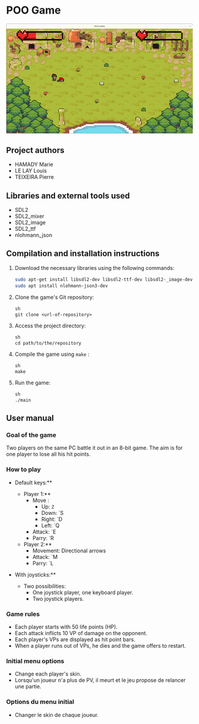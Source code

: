 # POO Game

![The POO Game](game.png)

## Project authors
- HAMADY Marie 
- LE LAY Louis
- TEIXEIRA Pierre 

## Libraries and external tools used
- SDL2
- SDL2_mixer
- SDL2_image
- SDL2_ttf
- nlohmann_json

## Compilation and installation instructions

1. Download the necessary libraries using the following commands:
    ```sh
    sudo apt-get install libsdl2-dev libsdl2-ttf-dev libsdl2-_image-dev libsdl2-mixer-dev
    sudo apt install nlohmann-json3-dev
    ```

2. Clone the game's Git repository:
    ```
    sh
    git clone <url-of-repository>
    ```

3. Access the project directory:
    ```
    sh
    cd path/to/the/repository
    ```

4. Compile the game using `make` :
    ```
    sh
    make
    ```

6. Run the game:
    ```
    sh
    ./main
    ```

## User manual

### Goal of the game
Two players on the same PC battle it out in an 8-bit game. The aim is for one player to lose all his hit points.

### How to play

- Default keys:**
  - Player 1:**
    - Move : 
		- Up: `Z`
		- Down: `S
		- Right: `D
		- Left: `Q
    - Attack: `E
    - Parry: `R
  - Player 2:**
    - Movement: Directional arrows
    - Attack: `M
    - Parry: `L

- With joysticks:**
  - Two possibilities:
	- One joystick player, one keyboard player.
	- Two joystick players.

### Game rules
- Each player starts with 50 life points (HP).
- Each attack inflicts 10 VP of damage on the opponent.
- Each player's VPs are displayed as hit point bars.
- When a player runs out of VPs, he dies and the game offers to restart.

### Initial menu options
- Change each player's skin.
- Lorsqu'un joueur n'a plus de PV, il meurt et le jeu propose de relancer une partie.

### Options du menu initial
- Changer le skin de chaque joueur.
